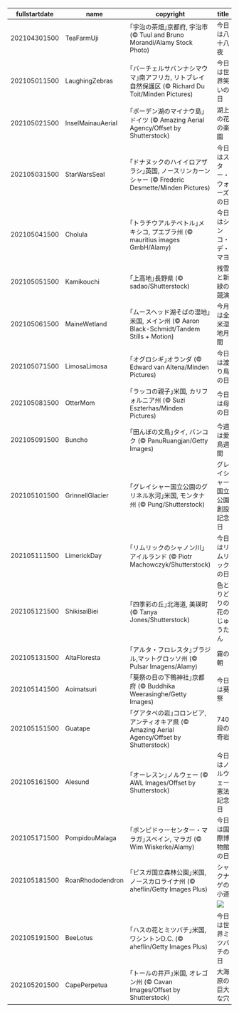 |fullstartdate|name|copyright|title|image|
|--|--|--|--|--|
202104301500|TeaFarmUji|｢宇治の茶畑｣京都府, 宇治市 (© Tuul and Bruno Morandi/Alamy Stock Photo)|今日は八十八夜|![](/ja-JP/2021/05/202104301500TeaFarmUji.jpg)|
202105011500|LaughingZebras|｢バーチェルサバンナシマウマ｣南アフリカ, リトブレイ自然保護区 (© Richard Du Toit/Minden Pictures)|今日は世界笑いの日|![](/ja-JP/2021/05/202105011500LaughingZebras.jpg)|
202105021500|InselMainauAerial|｢ボーデン湖のマイナウ島｣ドイツ (© Amazing Aerial Agency/Offset by Shutterstock)|湖上の花の楽園|![](/ja-JP/2021/05/202105021500InselMainauAerial.jpg)|
202105031500|StarWarsSeal|｢ドナヌックのハイイロアザラシ｣英国, ノースリンカーンシャー (© Frederic Desmette/Minden Pictures)|今日はスター・ウォーズの日|![](/ja-JP/2021/05/202105031500StarWarsSeal.jpg)|
202105041500|Cholula|｢トラチウアルテペトル｣メキシコ, プエブラ州 (© mauritius images GmbH/Alamy)|今日はシンコ・デ・マヨ|![](/ja-JP/2021/05/202105041500Cholula.jpg)|
202105051500|Kamikouchi|｢上高地｣長野県 (© sadao/Shutterstock)|残雪と新緑の競演|![](/ja-JP/2021/05/202105051500Kamikouchi.jpg)|
202105061500|MaineWetland|｢ムースヘッド湖そばの湿地｣米国, メイン州 (© Aaron Black-Schmidt/Tandem Stills + Motion)|今月は全米湿地月間|![](/ja-JP/2021/05/202105061500MaineWetland.jpg)|
202105071500|LimosaLimosa|｢オグロシギ｣オランダ (© Edward van Altena/Minden Pictures)|今日は渡り鳥の日|![](/ja-JP/2021/05/202105071500LimosaLimosa.jpg)|
202105081500|OtterMom|｢ラッコの親子｣米国, カリフォルニア州 (© Suzi Eszterhas/Minden Pictures)|今日は母の日|![](/ja-JP/2021/05/202105081500OtterMom.jpg)|
202105091500|Buncho|｢田んぼの文鳥｣タイ, バンコク (© PanuRuangjan/Getty Images)|今週は愛鳥週間|![](/ja-JP/2021/05/202105091500Buncho.jpg)|
202105101500|GrinnellGlacier|｢グレイシャー国立公園のグリネル氷河｣米国, モンタナ州 (© Pung/Shutterstock)|グレイシャー国立公園創設記念日|![](/ja-JP/2021/05/202105101500GrinnellGlacier.jpg)|
202105111500|LimerickDay|｢リムリックのシャノン川｣アイルランド (© Piotr Machowczyk/Shutterstock)|今日はリムリックの日|![](/ja-JP/2021/05/202105111500LimerickDay.jpg)|
202105121500|ShikisaiBiei|｢四季彩の丘｣北海道, 美瑛町 (© Tanya Jones/Shutterstock)|色とりどりの花のじゅうたん|![](/ja-JP/2021/05/202105121500ShikisaiBiei.jpg)|
202105131500|AltaFloresta|｢アルタ・フロレスタ｣ブラジル,マットグロッソ州 (© Pulsar Imagens/Alamy)|霧の朝|![](/ja-JP/2021/05/202105131500AltaFloresta.jpg)|
202105141500|Aoimatsuri|｢葵祭の日の下鴨神社｣京都府 (© Buddhika Weerasinghe/Getty Images)|今日は葵祭|![](/ja-JP/2021/05/202105141500Aoimatsuri.jpg)|
202105151500|Guatape|｢グアタペの岩｣コロンビア, アンティオキア県 (© Amazing Aerial Agency/Offset by Shutterstock)|740 段の奇岩|![](/ja-JP/2021/05/202105151500Guatape.jpg)|
202105161500|Alesund|｢オーレスン｣ノルウェー (© AWL Images/Offset by Shutterstock)|今日はノルウェー憲法記念日|![](/ja-JP/2021/05/202105161500Alesund.jpg)|
202105171500|PompidouMalaga|｢ポンピドゥーセンター・マラガ｣スペイン, マラガ (© Wim Wiskerke/Alamy)|今日は国際博物館の日|![](/ja-JP/2021/05/202105171500PompidouMalaga.jpg)|
202105181500|RoanRhododendron|｢ピスガ国立森林公園｣米国, ノースカロライナ州 (© aheflin/Getty Images Plus)|シャクナゲの小道|![](/ja-JP/2021/05/202105181500RoanRhododendron.jpg)|
||||![](/ja-JP/2021/05/.jpg)|
202105191500|BeeLotus|｢ハスの花とミツバチ｣米国, ワシントンD.C. (© aheflin/Getty Images Plus)|今日は世界ミツバチの日|![](/ja-JP/2021/05/202105191500BeeLotus.jpg)|
202105201500|CapePerpetua|｢トールの井戸｣米国, オレゴン州 (© Cavan Images/Offset by Shutterstock)|大海原の巨大な穴|![](/ja-JP/2021/05/202105201500CapePerpetua.jpg)|
